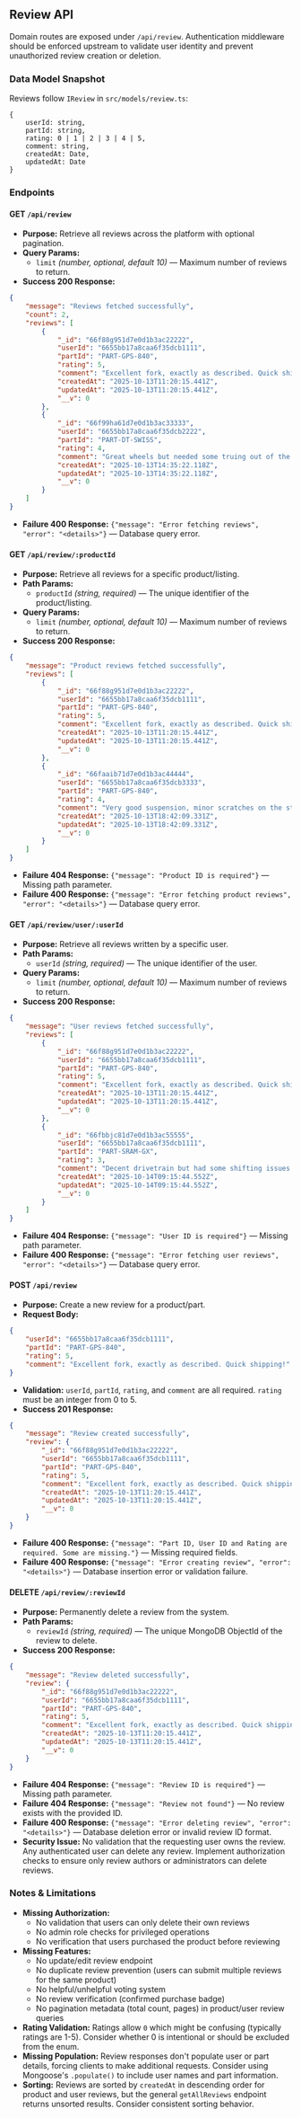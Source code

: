 ## Review API

Domain routes are exposed under `/api/review`. Authentication middleware should be enforced upstream to validate user identity and prevent unauthorized review creation or deletion.

### Data Model Snapshot

Reviews follow `IReview` in `src/models/review.ts`:

```
{
	userId: string,
	partId: string,
	rating: 0 | 1 | 2 | 3 | 4 | 5,
	comment: string,
	createdAt: Date,
	updatedAt: Date
}
```

### Endpoints

#### GET `/api/review`
- **Purpose:** Retrieve all reviews across the platform with optional pagination.
- **Query Params:**
	- `limit` *(number, optional, default 10)* — Maximum number of reviews to return.
- **Success 200 Response:**

```json
{
	"message": "Reviews fetched successfully",
	"count": 2,
	"reviews": [
		{
			"_id": "66f88g951d7e0d1b3ac22222",
			"userId": "6655bb17a8caa6f35dcb1111",
			"partId": "PART-GPS-840",
			"rating": 5,
			"comment": "Excellent fork, exactly as described. Quick shipping!",
			"createdAt": "2025-10-13T11:20:15.441Z",
			"updatedAt": "2025-10-13T11:20:15.441Z",
			"__v": 0
		},
		{
			"_id": "66f99ha61d7e0d1b3ac33333",
			"userId": "6655bb17a8caa6f35dcb2222",
			"partId": "PART-DT-SWISS",
			"rating": 4,
			"comment": "Great wheels but needed some truing out of the box.",
			"createdAt": "2025-10-13T14:35:22.118Z",
			"updatedAt": "2025-10-13T14:35:22.118Z",
			"__v": 0
		}
	]
}
```
- **Failure 400 Response:** `{"message": "Error fetching reviews", "error": "<details>"}` — Database query error.

#### GET `/api/review/:productId`
- **Purpose:** Retrieve all reviews for a specific product/listing.
- **Path Params:**
	- `productId` *(string, required)* — The unique identifier of the product/listing.
- **Query Params:**
	- `limit` *(number, optional, default 10)* — Maximum number of reviews to return.
- **Success 200 Response:**

```json
{
	"message": "Product reviews fetched successfully",
	"reviews": [
		{
			"_id": "66f88g951d7e0d1b3ac22222",
			"userId": "6655bb17a8caa6f35dcb1111",
			"partId": "PART-GPS-840",
			"rating": 5,
			"comment": "Excellent fork, exactly as described. Quick shipping!",
			"createdAt": "2025-10-13T11:20:15.441Z",
			"updatedAt": "2025-10-13T11:20:15.441Z",
			"__v": 0
		},
		{
			"_id": "66faaib71d7e0d1b3ac44444",
			"userId": "6655bb17a8caa6f35dcb3333",
			"partId": "PART-GPS-840",
			"rating": 4,
			"comment": "Very good suspension, minor scratches on the stanchions.",
			"createdAt": "2025-10-13T18:42:09.331Z",
			"updatedAt": "2025-10-13T18:42:09.331Z",
			"__v": 0
		}
	]
}
```
- **Failure 404 Response:** `{"message": "Product ID is required"}` — Missing path parameter.
- **Failure 400 Response:** `{"message": "Error fetching product reviews", "error": "<details>"}` — Database query error.

#### GET `/api/review/user/:userId`
- **Purpose:** Retrieve all reviews written by a specific user.
- **Path Params:**
	- `userId` *(string, required)* — The unique identifier of the user.
- **Query Params:**
	- `limit` *(number, optional, default 10)* — Maximum number of reviews to return.
- **Success 200 Response:**

```json
{
	"message": "User reviews fetched successfully",
	"reviews": [
		{
			"_id": "66f88g951d7e0d1b3ac22222",
			"userId": "6655bb17a8caa6f35dcb1111",
			"partId": "PART-GPS-840",
			"rating": 5,
			"comment": "Excellent fork, exactly as described. Quick shipping!",
			"createdAt": "2025-10-13T11:20:15.441Z",
			"updatedAt": "2025-10-13T11:20:15.441Z",
			"__v": 0
		},
		{
			"_id": "66fbbjc81d7e0d1b3ac55555",
			"userId": "6655bb17a8caa6f35dcb1111",
			"partId": "PART-SRAM-GX",
			"rating": 3,
			"comment": "Decent drivetrain but had some shifting issues.",
			"createdAt": "2025-10-14T09:15:44.552Z",
			"updatedAt": "2025-10-14T09:15:44.552Z",
			"__v": 0
		}
	]
}
```
- **Failure 404 Response:** `{"message": "User ID is required"}` — Missing path parameter.
- **Failure 400 Response:** `{"message": "Error fetching user reviews", "error": "<details>"}` — Database query error.

#### POST `/api/review`
- **Purpose:** Create a new review for a product/part.
- **Request Body:**

```json
{
	"userId": "6655bb17a8caa6f35dcb1111",
	"partId": "PART-GPS-840",
	"rating": 5,
	"comment": "Excellent fork, exactly as described. Quick shipping!"
}
```
- **Validation:** `userId`, `partId`, `rating`, and `comment` are all required. `rating` must be an integer from 0 to 5.
- **Success 201 Response:**

```json
{
	"message": "Review created successfully",
	"review": {
		"_id": "66f88g951d7e0d1b3ac22222",
		"userId": "6655bb17a8caa6f35dcb1111",
		"partId": "PART-GPS-840",
		"rating": 5,
		"comment": "Excellent fork, exactly as described. Quick shipping!",
		"createdAt": "2025-10-13T11:20:15.441Z",
		"updatedAt": "2025-10-13T11:20:15.441Z",
		"__v": 0
	}
}
```
- **Failure 400 Response:** `{"message": "Part ID, User ID and Rating are required. Some are missing."}` — Missing required fields.
- **Failure 400 Response:** `{"message": "Error creating review", "error": "<details>"}` — Database insertion error or validation failure.

#### DELETE `/api/review/:reviewId`
- **Purpose:** Permanently delete a review from the system.
- **Path Params:**
	- `reviewId` *(string, required)* — The unique MongoDB ObjectId of the review to delete.
- **Success 200 Response:**

```json
{
	"message": "Review deleted successfully",
	"review": {
		"_id": "66f88g951d7e0d1b3ac22222",
		"userId": "6655bb17a8caa6f35dcb1111",
		"partId": "PART-GPS-840",
		"rating": 5,
		"comment": "Excellent fork, exactly as described. Quick shipping!",
		"createdAt": "2025-10-13T11:20:15.441Z",
		"updatedAt": "2025-10-13T11:20:15.441Z",
		"__v": 0
	}
}
```
- **Failure 404 Response:** `{"message": "Review ID is required"}` — Missing path parameter.
- **Failure 404 Response:** `{"message": "Review not found"}` — No review exists with the provided ID.
- **Failure 400 Response:** `{"message": "Error deleting review", "error": "<details>"}` — Database deletion error or invalid review ID format.
- **Security Issue:** No validation that the requesting user owns the review. Any authenticated user can delete any review. Implement authorization checks to ensure only review authors or administrators can delete reviews.

### Notes & Limitations
- **Missing Authorization:**
	- No validation that users can only delete their own reviews
	- No admin role checks for privileged operations
	- No verification that users purchased the product before reviewing
- **Missing Features:**
	- No update/edit review endpoint
	- No duplicate review prevention (users can submit multiple reviews for the same product)
	- No helpful/unhelpful voting system
	- No review verification (confirmed purchase badge)
	- No pagination metadata (total count, pages) in product/user review queries
- **Rating Validation:** Ratings allow `0` which might be confusing (typically ratings are 1-5). Consider whether 0 is intentional or should be excluded from the enum.
- **Missing Population:** Review responses don't populate user or part details, forcing clients to make additional requests. Consider using Mongoose's `.populate()` to include user names and part information.
- **Sorting:** Reviews are sorted by `createdAt` in descending order for product and user reviews, but the general `getAllReviews` endpoint returns unsorted results. Consider consistent sorting behavior.
